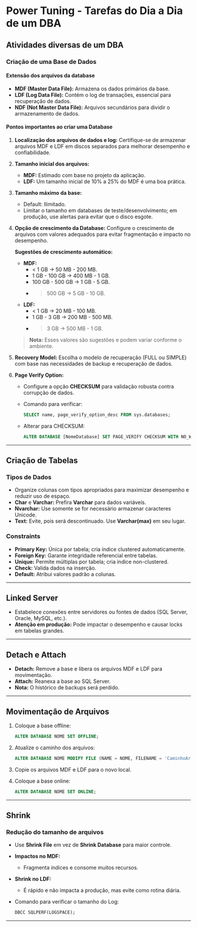 # Power Tuning - Tarefas do Dia a Dia de um DBA

## Atividades diversas de um DBA

### **Criação de uma Base de Dados**

#### **Extensão dos arquivos da database**

- **MDF (Master Data File):** Armazena os dados primários da base.  
- **LDF (Log Data File):** Contém o log de transações, essencial para recuperação de dados.  
- **NDF (Not Master Data File):** Arquivos secundários para dividir o armazenamento de dados.  

#### **Pontos importantes ao criar uma Database**

1. **Localização dos arquivos de dados e log:** Certifique-se de armazenar arquivos MDF e LDF em discos separados para melhorar desempenho e confiabilidade.  
2. **Tamanho inicial dos arquivos:**  
   - **MDF:** Estimado com base no projeto da aplicação.  
   - **LDF:** Um tamanho inicial de 10% a 25% do MDF é uma boa prática.  
3. **Tamanho máximo da base:**  
   - Default: Ilimitado.  
   - Limitar o tamanho em databases de teste/desenvolvimento; em produção, use alertas para evitar que o disco esgote.  
4. **Opção de crescimento da Database:** Configure o crescimento de arquivos com valores adequados para evitar fragmentação e impacto no desempenho.

   **Sugestões de crescimento automático:**
   - **MDF:**
     - < 1 GB → 50 MB - 200 MB.
     - 1 GB - 100 GB → 400 MB - 1 GB.
     - 100 GB - 500 GB → 1 GB - 5 GB.
     - > 500 GB → 5 GB - 10 GB.
   - **LDF:**
     - < 1 GB → 20 MB - 100 MB.
     - 1 GB - 3 GB → 200 MB - 500 MB.
     - > 3 GB → 500 MB - 1 GB.

   > **Nota:** Esses valores são sugestões e podem variar conforme o ambiente.

5. **Recovery Model:** Escolha o modelo de recuperação (FULL ou SIMPLE) com base nas necessidades de backup e recuperação de dados.  

6. **Page Verify Option:**  
   - Configure a opção **CHECKSUM** para validação robusta contra corrupção de dados.  
   - Comando para verificar:

     ```sql
     SELECT name, page_verify_option_desc FROM sys.databases;
     ```

   - Alterar para CHECKSUM:

     ```sql
     ALTER DATABASE [NomeDatabase] SET PAGE_VERIFY CHECKSUM WITH NO_WAIT;
     ```

---

## **Criação de Tabelas**

### **Tipos de Dados**

- Organize colunas com tipos apropriados para maximizar desempenho e reduzir uso de espaço.  
- **Char** e **Varchar:** Prefira **Varchar** para dados variáveis.  
- **Nvarchar:** Use somente se for necessário armazenar caracteres Unicode.  
- **Text:** Evite, pois será descontinuado. Use **Varchar(max)** em seu lugar.  

### **Constraints**

- **Primary Key:** Única por tabela; cria índice clustered automaticamente.  
- **Foreign Key:** Garante integridade referencial entre tabelas.  
- **Unique:** Permite múltiplas por tabela; cria índice non-clustered.  
- **Check:** Valida dados na inserção.  
- **Default:** Atribui valores padrão a colunas.

---

## **Linked Server**

- Estabelece conexões entre servidores ou fontes de dados (SQL Server, Oracle, MySQL, etc.).  
- **Atenção em produção:** Pode impactar o desempenho e causar locks em tabelas grandes.

---

## **Detach e Attach**

- **Detach:** Remove a base e libera os arquivos MDF e LDF para movimentação.  
- **Attach:** Reanexa a base ao SQL Server.  
- **Nota:** O histórico de backups será perdido.

---

## **Movimentação de Arquivos**

1. Coloque a base offline:

   ```sql
   ALTER DATABASE NOME SET OFFLINE;
   ```

2. Atualize o caminho dos arquivos:

   ```sql
   ALTER DATABASE NOME MODIFY FILE (NAME = NOME, FILENAME = 'CaminhoArquivo');
   ```

3. Copie os arquivos MDF e LDF para o novo local.
4. Coloque a base online:
  
   ```sql
   ALTER DATABASE NOME SET ONLINE;
   ```

---

## **Shrink**

### **Redução do tamanho de arquivos**

- Use **Shrink File** em vez de **Shrink Database** para maior controle.  
- **Impactos no MDF:**
  - Fragmenta índices e consome muitos recursos.  
- **Shrink no LDF:**
  - É rápido e não impacta a produção, mas evite como rotina diária.  
- Comando para verificar o tamanho do Log:

  ```sql
  DBCC SQLPERF(LOGSPACE);
  ```

---
